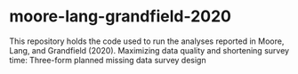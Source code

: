 # moore-lang-grandfield-2020
This repository holds the code used to run the analyses reported in Moore, Lang, and Grandfield (2020). Maximizing data quality and shortening survey time: Three-form planned missing data survey design
